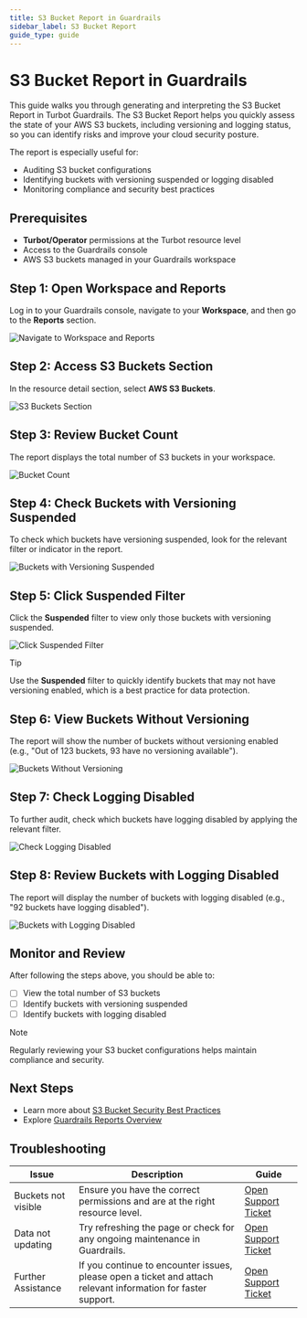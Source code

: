 ```yaml
---
title: S3 Bucket Report in Guardrails
sidebar_label: S3 Bucket Report
guide_type: guide
---
```


# S3 Bucket Report in Guardrails

This guide walks you through generating and interpreting the S3 Bucket Report in Turbot Guardrails. The S3 Bucket Report helps you quickly assess the state of your AWS S3 buckets, including versioning and logging status, so you can identify risks and improve your cloud security posture.

The report is especially useful for:
- Auditing S3 bucket configurations
- Identifying buckets with versioning suspended or logging disabled
- Monitoring compliance and security best practices

## Prerequisites

- **Turbot/Operator** permissions at the Turbot resource level
- Access to the Guardrails console
- AWS S3 buckets managed in your Guardrails workspace

## Step 1: Open Workspace and Reports

Log in to your Guardrails console, navigate to your **Workspace**, and then go to the **Reports** section.

![Navigate to Workspace and Reports](https://ajeuwbhvhr.cloudimg.io/https://colony-recorder.s3.amazonaws.com/files/2025-05-07/d0bb8cd5-4e69-4a65-8cf7-053618923a47/user_cropped_screenshot.webp?tl_px=0,88&br_px=1376,857&force_format=jpeg&q=100&width=1120.0)

## Step 2: Access S3 Buckets Section

In the resource detail section, select **AWS S3 Buckets**.

![S3 Buckets Section](https://ajeuwbhvhr.cloudimg.io/https://colony-recorder.s3.amazonaws.com/files/2025-05-07/a40c92f6-7e2c-4989-8646-e5e3bbdac95c/user_cropped_screenshot.webp?tl_px=0,0&br_px=1376,769&force_format=jpeg&q=100&width=1120.0)

## Step 3: Review Bucket Count

The report displays the total number of S3 buckets in your workspace.

![Bucket Count](https://ajeuwbhvhr.cloudimg.io/https://colony-recorder.s3.amazonaws.com/files/2025-05-07/a781e635-2236-405d-b03a-955df1f81ed9/ascreenshot.jpeg?tl_px=0,0&br_px=1376,769&force_format=jpeg&q=100&width=1120.0&wat=1&wat_opacity=0.7&wat_gravity=northwest&wat_url=https://colony-recorder.s3.us-west-1.amazonaws.com/images/watermarks/FB923C_standard.png&wat_pad=91,219)

## Step 4: Check Buckets with Versioning Suspended

To check which buckets have versioning suspended, look for the relevant filter or indicator in the report.

![Buckets with Versioning Suspended](https://ajeuwbhvhr.cloudimg.io/https://colony-recorder.s3.amazonaws.com/files/2025-05-07/a1c06036-3869-4ad1-9dff-a78cdf33dfdc/ascreenshot.jpeg?tl_px=0,5&br_px=1376,774&force_format=jpeg&q=100&width=1120.0&wat=1&wat_opacity=0.7&wat_gravity=northwest&wat_url=https://colony-recorder.s3.us-west-1.amazonaws.com/images/watermarks/FB923C_standard.png&wat_pad=1055,155)

## Step 5: Click Suspended Filter

Click the **Suspended** filter to view only those buckets with versioning suspended.

![Click Suspended Filter](https://ajeuwbhvhr.cloudimg.io/https://colony-recorder.s3.amazonaws.com/files/2025-05-07/f03f74ad-6812-4146-8c71-a0a1208b5b67/ascreenshot.jpeg?tl_px=0,0&br_px=1376,769&force_format=jpeg&q=100&width=1120.0&wat=1&wat_opacity=0.7&wat_gravity=northwest&wat_url=https://colony-recorder.s3.us-west-1.amazonaws.com/images/watermarks/FB923C_standard.png&wat_pad=1053,217)

> [!TIP]
> Use the **Suspended** filter to quickly identify buckets that may not have versioning enabled, which is a best practice for data protection.

## Step 6: View Buckets Without Versioning

The report will show the number of buckets without versioning enabled (e.g., "Out of 123 buckets, 93 have no versioning available").

![Buckets Without Versioning](https://ajeuwbhvhr.cloudimg.io/https://colony-recorder.s3.amazonaws.com/files/2025-05-07/3de77f93-5463-4e3c-a4bf-76a371f0f068/ascreenshot.jpeg?tl_px=0,5&br_px=1376,774&force_format=jpeg&q=100&width=1120.0&wat=1&wat_opacity=0.7&wat_gravity=northwest&wat_url=https://colony-recorder.s3.us-west-1.amazonaws.com/images/watermarks/FB923C_standard.png&wat_pad=607,281)

## Step 7: Check Logging Disabled

To further audit, check which buckets have logging disabled by applying the relevant filter.

![Check Logging Disabled](https://ajeuwbhvhr.cloudimg.io/https://colony-recorder.s3.amazonaws.com/files/2025-05-07/cada66de-52ee-47f3-9c13-4a35674dfbba/user_cropped_screenshot.webp?tl_px=0,0&br_px=1541,934&force_format=jpeg&q=100&width=1120.0)

## Step 8: Review Buckets with Logging Disabled

The report will display the number of buckets with logging disabled (e.g., "92 buckets have logging disabled").

![Buckets with Logging Disabled](https://ajeuwbhvhr.cloudimg.io/https://colony-recorder.s3.amazonaws.com/files/2025-05-07/8426b160-aa46-4d94-8851-5d33e0b082c6/ascreenshot.jpeg?tl_px=0,34&br_px=1376,803&force_format=jpeg&q=100&width=1120.0&wat=1&wat_opacity=0.7&wat_gravity=northwest&wat_url=https://colony-recorder.s3.us-west-1.amazonaws.com/images/watermarks/FB923C_standard.png&wat_pad=913,262)

## Monitor and Review

After following the steps above, you should be able to:
- [ ] View the total number of S3 buckets
- [ ] Identify buckets with versioning suspended
- [ ] Identify buckets with logging disabled

> [!NOTE]
> Regularly reviewing your S3 bucket configurations helps maintain compliance and security.

## Next Steps

- Learn more about [S3 Bucket Security Best Practices](https://docs.aws.amazon.com/AmazonS3/latest/userguide/security-best-practices.html)
- Explore [Guardrails Reports Overview](/guardrails/docs/guides/using-guardrails/console/reports)

## Troubleshooting

| Issue                        | Description                                                                                                   | Guide                                              |
|------------------------------|---------------------------------------------------------------------------------------------------------------|----------------------------------------------------|
| Buckets not visible          | Ensure you have the correct permissions and are at the right resource level.                                   | [Open Support Ticket](https://support.turbot.com)  |
| Data not updating            | Try refreshing the page or check for any ongoing maintenance in Guardrails.                                    | [Open Support Ticket](https://support.turbot.com)  |
| Further Assistance           | If you continue to encounter issues, please open a ticket and attach relevant information for faster support.  | [Open Support Ticket](https://support.turbot.com)  |